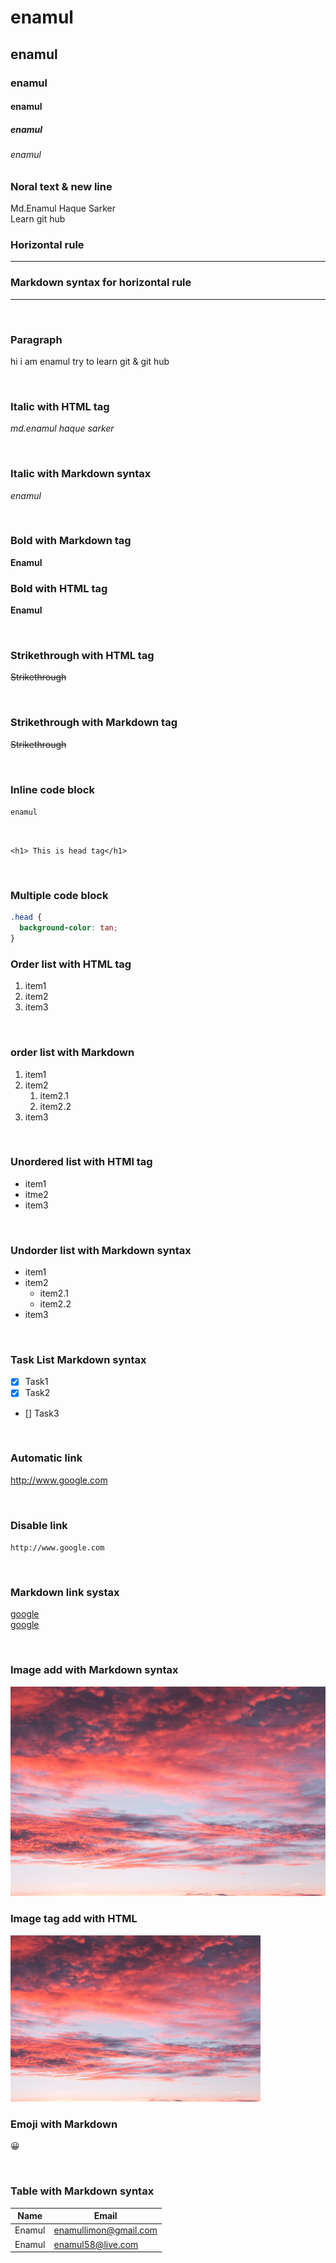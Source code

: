 <!--Markdown Toutorial-->

# enamul

## enamul

### enamul

#### enamul

##### enamul

###### enamul

### Noral text & new line

Md.Enamul Haque Sarker  
Learn git hub

### Horizontal rule

<hr>

### Markdown syntax for horizontal rule

---

<br>

### Paragraph

<p>
hi i am enamul try to learn git & git hub
</p>

<br>

### Italic with HTML tag

<i>md.enamul haque sarker</i>

<br>

### Italic with Markdown syntax

_enamul_

<br>

### Bold with Markdown tag

**Enamul**

### Bold with HTML tag

<b>Enamul</b>

<br>

### Strikethrough with HTML tag

<del>Strikethrough<del>

<br>

### Strikethrough with Markdown tag

~~Strikethrough~~

<br>

### Inline code block

`enamul`

<br>

`<h1> This is head tag</h1>`

<br>

### Multiple code block

```css
.head {
  background-color: tan;
}
```

### Order list with HTML tag

<ol>
    <li>item1</li>
    <li>item2</li>
    <li>item3</li>
</ol>

<br/>

### order list with Markdown

1. item1
2. item2
   1. item2.1
   2. item2.2
3. item3

<br>

### Unordered list with HTMl tag

<ul>
<li>item1</li>
<li>itme2</li>
<li>item3</li>
</ul>

<br/>

### Undorder list with Markdown syntax

- item1
- item2
  - item2.1
  - item2.2
- item3

<br/>

### Task List Markdown syntax

- [x] Task1
- [x] Task2
- [] Task3

<br>

### Automatic link

http://www.google.com

<br>

### Disable link

`http://www.google.com`

<br/>

### Markdown link systax

[google](http://www.google.com)  
[google][googleurl]

<!-- all link is here  -->

[googleurl]: http.//www.google.com

<br/>

### Image add with Markdown syntax

![sky](./sky.jpg)

### Image tag add with HTML

<img src="./sky.jpg" width="400" title="sky image">

<br>

### Emoji with Markdown

😀

<br>

### Table with Markdown syntax

| Name   | Email                 |
| ------ | --------------------- |
| Enamul | enamullimon@gmail.com |
| Enamul | enamul58@live.com     |
